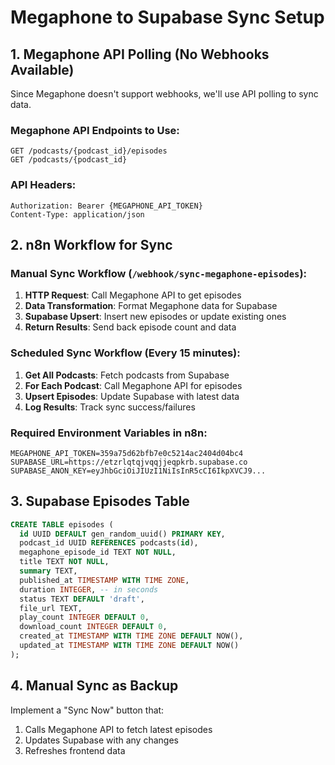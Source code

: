 # Megaphone to Supabase Sync Setup

## 1. Megaphone API Polling (No Webhooks Available)

Since Megaphone doesn't support webhooks, we'll use API polling to sync data.

### Megaphone API Endpoints to Use:
```
GET /podcasts/{podcast_id}/episodes
GET /podcasts/{podcast_id}
```

### API Headers:
```
Authorization: Bearer {MEGAPHONE_API_TOKEN}
Content-Type: application/json
```

## 2. n8n Workflow for Sync

### Manual Sync Workflow (`/webhook/sync-megaphone-episodes`):
1. **HTTP Request**: Call Megaphone API to get episodes
2. **Data Transformation**: Format Megaphone data for Supabase
3. **Supabase Upsert**: Insert new episodes or update existing ones
4. **Return Results**: Send back episode count and data

### Scheduled Sync Workflow (Every 15 minutes):
1. **Get All Podcasts**: Fetch podcasts from Supabase
2. **For Each Podcast**: Call Megaphone API for episodes
3. **Upsert Episodes**: Update Supabase with latest data
4. **Log Results**: Track sync success/failures

### Required Environment Variables in n8n:
```
MEGAPHONE_API_TOKEN=359a75d62bfb7e0c5214ac2404d04bc4
SUPABASE_URL=https://etzrlqtqjvqqjjeqpkrb.supabase.co
SUPABASE_ANON_KEY=eyJhbGciOiJIUzI1NiIsInR5cCI6IkpXVCJ9...
```

## 3. Supabase Episodes Table

```sql
CREATE TABLE episodes (
  id UUID DEFAULT gen_random_uuid() PRIMARY KEY,
  podcast_id UUID REFERENCES podcasts(id),
  megaphone_episode_id TEXT NOT NULL,
  title TEXT NOT NULL,
  summary TEXT,
  published_at TIMESTAMP WITH TIME ZONE,
  duration INTEGER, -- in seconds
  status TEXT DEFAULT 'draft',
  file_url TEXT,
  play_count INTEGER DEFAULT 0,
  download_count INTEGER DEFAULT 0,
  created_at TIMESTAMP WITH TIME ZONE DEFAULT NOW(),
  updated_at TIMESTAMP WITH TIME ZONE DEFAULT NOW()
);
```

## 4. Manual Sync as Backup

Implement a "Sync Now" button that:
1. Calls Megaphone API to fetch latest episodes
2. Updates Supabase with any changes
3. Refreshes frontend data